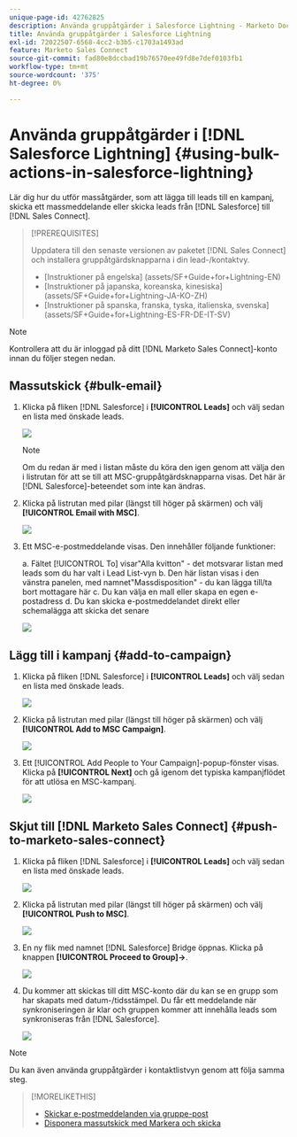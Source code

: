 ```yaml
---
unique-page-id: 42762825
description: Använda gruppåtgärder i Salesforce Lightning - Marketo Docs - produktdokumentation
title: Använda gruppåtgärder i Salesforce Lightning
exl-id: 72022507-6568-4cc2-b3b5-c1703a1493ad
feature: Marketo Sales Connect
source-git-commit: fad80e8dccbad19b76570ee49fd8e7def0103fb1
workflow-type: tm+mt
source-wordcount: '375'
ht-degree: 0%

---
```


# Använda gruppåtgärder i [!DNL Salesforce Lightning] {#using-bulk-actions-in-salesforce-lightning}

Lär dig hur du utför massåtgärder, som att lägga till leads till en kampanj, skicka ett massmeddelande eller skicka leads från [!DNL Salesforce] till [!DNL Sales Connect].

>[!PREREQUISITES]
>
>Uppdatera till den senaste versionen av paketet [!DNL Sales Connect] och installera gruppåtgärdsknapparna i din lead-/kontaktvy.
>* [Instruktioner på engelska] (assets/SF+Guide+for+Lightning-EN)
>* [Instruktioner på japanska, koreanska, kinesiska] (assets/SF+Guide+for+Lightning-JA-KO-ZH)
>* [Instruktioner på spanska, franska, tyska, italienska, svenska] (assets/SF+Guide+for+Lightning-ES-FR-DE-IT-SV)

>[!NOTE]
>
>Kontrollera att du är inloggad på ditt [!DNL Marketo Sales Connect]-konto innan du följer stegen nedan.

## Massutskick {#bulk-email}

1. Klicka på fliken [!DNL Salesforce] i **[!UICONTROL Leads]** och välj sedan en lista med önskade leads.

   ![](assets/one-6.png)

   >[!NOTE]
   >
   >Om du redan är med i listan måste du köra den igen genom att välja den i listrutan för att se till att MSC-gruppåtgärdsknapparna visas. Det här är [!DNL Salesforce]-beteendet som inte kan ändras.

1. Klicka på listrutan med pilar (längst till höger på skärmen) och välj **[!UICONTROL Email with MSC]**.

   ![](assets/two-6.png)

1. Ett MSC-e-postmeddelande visas. Den innehåller följande funktioner:

   a. Fältet [!UICONTROL To] visar&quot;Alla kvitton&quot; - det motsvarar listan med leads som du har valt i Lead List-vyn
b. Den här listan visas i den vänstra panelen, med namnet&quot;Massdisposition&quot; - du kan lägga till/ta bort mottagare här
c. Du kan välja en mall eller skapa en egen e-postadress
d. Du kan skicka e-postmeddelandet direkt eller schemalägga att skicka det senare

   ![](assets/three-5.png)

## Lägg till i kampanj {#add-to-campaign}

1. Klicka på fliken [!DNL Salesforce] i **[!UICONTROL Leads]** och välj sedan en lista med önskade leads.

   ![](assets/four-4.png)

1. Klicka på listrutan med pilar (längst till höger på skärmen) och välj **[!UICONTROL Add to MSC Campaign]**.

   ![](assets/five-4.png)

1. Ett [!UICONTROL Add People to Your Campaign]-popup-fönster visas. Klicka på **[!UICONTROL Next]** och gå igenom det typiska kampanjflödet för att utlösa en MSC-kampanj.

   ![](assets/six-1.png)

## Skjut till [!DNL Marketo Sales Connect] {#push-to-marketo-sales-connect}

1. Klicka på fliken [!DNL Salesforce] i **[!UICONTROL Leads]** och välj sedan en lista med önskade leads.

   ![](assets/seven-2.png)

1. Klicka på listrutan med pilar (längst till höger på skärmen) och välj **[!UICONTROL Push to MSC]**.

   ![](assets/eight-2.png)

1. En ny flik med namnet [!DNL Salesforce] Bridge öppnas. Klicka på knappen **[!UICONTROL Proceed to Group]→**.

   ![](assets/nine-2.png)

1. Du kommer att skickas till ditt MSC-konto där du kan se en grupp som har skapats med datum-/tidsstämpel. Du får ett meddelande när synkroniseringen är klar och gruppen kommer att innehålla leads som synkroniseras från [!DNL Salesforce].

   ![](assets/ten-1.png)

>[!NOTE]
>
>Du kan även använda gruppåtgärder i kontaktlistvyn genom att följa samma steg.

>[!MORELIKETHIS]
>
>* [Skickar e-postmeddelanden via gruppe-post](/help/marketo/product-docs/marketo-sales-connect/email/using-the-compose-window/sending-emails-via-group-email.md)
>* [Disponera massutskick med Markera och skicka](/help/marketo/product-docs/marketo-sales-connect/email/using-the-compose-window/composing-bulk-emails-with-select-and-send.md#sending-emails)
